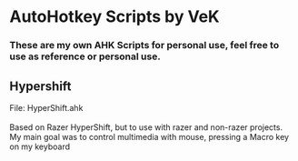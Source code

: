 # AutoHotkey Scripts by VeK

### These are my own AHK Scripts for personal use, feel free to use as reference or personal use.

## Hypershift
  File: HyperShift.ahk <br><br>
  Based on Razer HyperShift, but to use with razer and non-razer projects. My main goal was to control multimedia with mouse, pressing a Macro key on my keyboard
